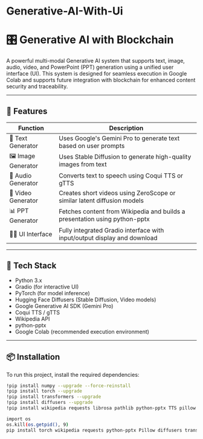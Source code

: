 # Generative-AI-With-Ui
# 🎛️ Generative AI with Blockchain

A powerful multi-modal Generative AI system that supports text, image, audio, video, and PowerPoint (PPT) generation using a unified user interface (UI). This system is designed for seamless execution in Google Colab and supports future integration with blockchain for enhanced content security and traceability.

---

## 🚀 Features

| Function           | Description                                                                 |
|--------------------|-----------------------------------------------------------------------------|
| 📝 Text Generator   | Uses Google's Gemini Pro to generate text based on user prompts             |
| 🖼️ Image Generator  | Uses Stable Diffusion to generate high-quality images from text             |
| 🎤 Audio Generator  | Converts text to speech using Coqui TTS or gTTS                             |
| 🎥 Video Generator  | Creates short videos using ZeroScope or similar latent diffusion models     |
| 📊 PPT Generator    | Fetches content from Wikipedia and builds a presentation using python-pptx |
| 🧑‍💻 UI Interface    | Fully integrated Gradio interface with input/output display and download    |

---

## 🧠 Tech Stack

- Python 3.x
- Gradio (for interactive UI)
- PyTorch (for model inference)
- Hugging Face Diffusers (Stable Diffusion, Video models)
- Google Generative AI SDK (Gemini Pro)
- Coqui TTS / gTTS
- Wikipedia API
- python-pptx
- Google Colab (recommended execution environment)

---

## 📦 Installation

To run this project, install the required dependencies:

```bash
!pip install numpy --upgrade --force-reinstall
!pip install torch --upgrade
!pip install transformers --upgrade
!pip install diffusers --upgrade
!pip install wikipedia requests librosa pathlib python-pptx TTS pillow google-generativeai gTTS

import os
os.kill(os.getpid(), 9)
pip install torch wikipedia requests python-pptx Pillow diffusers transformers TTS numpy google-generativeai gTTS gradio 
